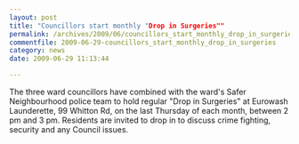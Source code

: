 ```yaml
---
layout: post
title: "Councillors start monthly "Drop in Surgeries""
permalink: /archives/2009/06/councillors_start_monthly_drop_in_surgeries.html
commentfile: 2009-06-29-councillors_start_monthly_drop_in_surgeries
category: news
date: 2009-06-29 11:13:44

---
```


The three ward councillors have combined with the ward's Safer Neighbourhood police team to hold regular "Drop in Surgeries" at Eurowash Launderette, 99 Whitton Rd, on the last Thursday of each month, between 2 pm and 3 pm. Residents are invited to drop in to discuss crime fighting, security and any Council issues.

